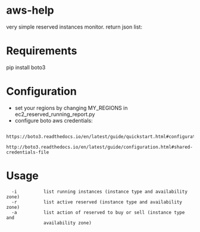 
aws-help
========

very simple reserved instances monitor.
return json list:

# Requirements

pip install boto3


# Configuration

- set your regions by changing MY_REGIONS in ec2_reserved_running_report.py
- configure boto aws credentials:
```
	https://boto3.readthedocs.io/en/latest/guide/quickstart.html#configuration
	http://boto3.readthedocs.io/en/latest/guide/configuration.html#shared-credentials-file
```


# Usage

```
  -i          list running instances (instance type and availability zone)
  -r          list active reserved (instance type and availability zone)
  -a          list action of reserved to buy or sell (instance type and
              availability zone)
```


